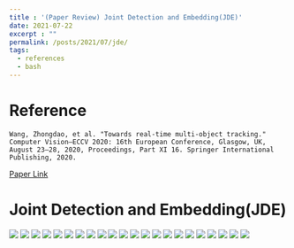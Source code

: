 ```yaml
---
title : '(Paper Review) Joint Detection and Embedding(JDE)'
date: 2021-07-22
excerpt : ""
permalink: /posts/2021/07/jde/
tags:
  - references
  - bash
---
```


# Reference
    Wang, Zhongdao, et al. "Towards real-time multi-object tracking." Computer Vision–ECCV 2020: 16th European Conference, Glasgow, UK, August 23–28, 2020, Proceedings, Part XI 16. Springer International Publishing, 2020.
    
[Paper Link](https://arxiv.org/abs/1909.12605)    

# Joint Detection and Embedding(JDE)
![](/assets/img/jde/JDE_0.png)
![](/assets/img/jde/JDE_1.png)
![](/assets/img/jde/JDE_2.png)
![](/assets/img/jde/JDE_3.png)
![](/assets/img/jde/JDE_4.png)
![](/assets/img/jde/JDE_5.png)
![](/assets/img/jde/JDE_6.png)
![](/assets/img/jde/JDE_7.png)
![](/assets/img/jde/JDE_8.png)
![](/assets/img/jde/JDE_9.png)
![](/assets/img/jde/JDE_10.png)
![](/assets/img/jde/JDE_11.png)
![](/assets/img/jde/JDE_12.png)
![](/assets/img/jde/JDE_13.png)
![](/assets/img/jde/JDE_14.png)
![](/assets/img/jde/JDE_15.png)
![](/assets/img/jde/JDE_16.png)
![](/assets/img/jde/JDE_17.png)
![](/assets/img/jde/JDE_18.png)
![](/assets/img/jde/JDE_19.png)
![](/assets/img/jde/JDE_20.png)
![](/assets/img/jde/JDE_21.png)




